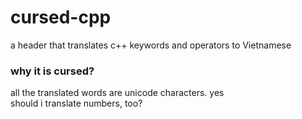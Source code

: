 # cursed-cpp
a header that translates c++ keywords and operators to Vietnamese<br>

### why it is cursed?
all the translated words are unicode characters. yes<br>
should i translate numbers, too?
